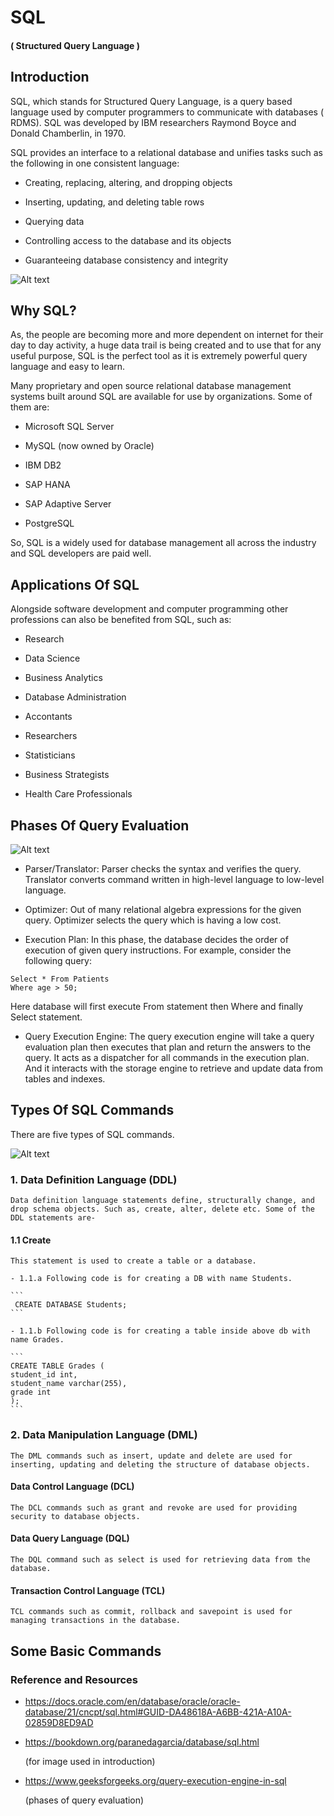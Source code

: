 <!-- ![Alt text](https://assets.digitalocean.com/articles/alligator/boo.svg "a title") -->

# SQL

#### ( Structured Query Language )

## Introduction

SQL, which stands for Structured Query Language, is a query based language used by computer programmers to communicate with databases ( RDMS). SQL was developed by IBM researchers Raymond Boyce and Donald Chamberlin, in 1970.

SQL provides an interface to a relational database and unifies tasks such as the following in one consistent language:

- Creating, replacing, altering, and dropping objects

- Inserting, updating, and deleting table rows

- Querying data

- Controlling access to the database and its objects

- Guaranteeing database consistency and integrity

![Alt text](https://bookdown.org/paranedagarcia/database/images/sql-mapa.jpg "sql-map")

## Why SQL?

As, the people are becoming more and more dependent on internet for their day to day activity, a huge data trail is being created and to use that for any useful purpose, SQL is the perfect tool as it is extremely powerful query language and easy to learn.

Many proprietary and open source relational database management systems built around SQL are available for use by organizations. Some of them are:

- Microsoft SQL Server

- MySQL (now owned by Oracle)

- IBM DB2

- SAP HANA

- SAP Adaptive Server

- PostgreSQL

So, SQL is a widely used for database management all across the industry and SQL developers are paid well.

## Applications Of SQL

Alongside software development and computer programming other professions can also be benefited from SQL, such as:

- Research

- Data Science

- Business Analytics

- Database Administration

- Accontants

- Researchers

- Statisticians

- Business Strategists

- Health Care Professionals

## Phases Of Query Evaluation

![Alt text](https://media.geeksforgeeks.org/wp-content/uploads/20220211155243/PhasesofQueryEvaluation.png "PhasesofQueryEvaluation")

- Parser/Translator: Parser checks the syntax and verifies the query. Translator converts command written in high-level language to low-level language.

- Optimizer: Out of many relational algebra expressions for the given query. Optimizer selects the query which is having a low cost.

- Execution Plan: In this phase, the database decides the order of execution of given query instructions. For example, consider the following query:

```
Select * From Patients
Where age > 50;
```

Here database will first execute From statement then Where and finally Select statement.

- Query Execution Engine: The query execution engine will take a query evaluation plan then executes that plan and return the answers to the query. It acts as a dispatcher for all commands in the execution plan. And it interacts with the storage engine to retrieve and update data from tables and indexes.

## Types Of SQL Commands

There are five types of SQL commands.

![Alt text](https://static.javatpoint.com/dbms/images/dbms-sql-command.png "dbms-sql-command")

### 1. Data Definition Language (DDL)

    Data definition language statements define, structurally change, and drop schema objects. Such as, create, alter, delete etc. Some of the DDL statements are-

#### 1.1 Create

    This statement is used to create a table or a database.

    - 1.1.a Following code is for creating a DB with name Students.

    ```
     CREATE DATABASE Students;
    ```

    - 1.1.b Following code is for creating a table inside above db with name Grades.

    ```
    CREATE TABLE Grades (
    student_id int,
    student_name varchar(255),
    grade int
    );
    ```

### 2. Data Manipulation Language (DML)

    The DML commands such as insert, update and delete are used for inserting, updating and deleting the structure of database objects.

#### Data Control Language (DCL)

    The DCL commands such as grant and revoke are used for providing security to database objects.

#### Data Query Language (DQL)

    The DQL command such as select is used for retrieving data from the database.

#### Transaction Control Language (TCL)

    TCL commands such as commit, rollback and savepoint is used for managing transactions in the database.

## Some Basic Commands

### Reference and Resources

- https://docs.oracle.com/en/database/oracle/oracle-database/21/cncpt/sql.html#GUID-DA48618A-A6BB-421A-A10A-02859D8ED9AD

- https://bookdown.org/paranedagarcia/database/sql.html

  (for image used in introduction)

- https://www.geeksforgeeks.org/query-execution-engine-in-sql

  (phases of query evaluation)
